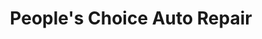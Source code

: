 ---
title: "People's Choice Auto Repair"
url: /oak-ridge/peoples-choice-auto-repair/
shop: Autowerkstatt
---